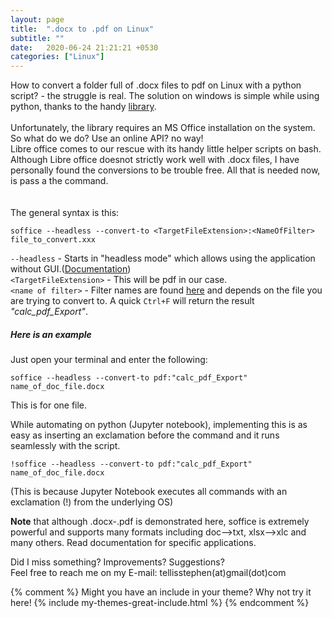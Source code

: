 ```yaml
---
layout: page
title:  ".docx to .pdf on Linux"
subtitle: ""
date:   2020-06-24 21:21:21 +0530
categories: ["Linux"]
---
```

How to convert a folder full of  .docx files to pdf on Linux with a python script? - the struggle is real.
The solution on windows is simple while using python, thanks to the handy [library](https://pypi.org/project/docx2pdf/ "Go to site").  
<br>
Unfortunately, the library requires an MS Office installation on the system. So what do we do? Use an online API? no way!   
Libre office comes to our rescue with its handy little helper scripts on bash.   
Although Libre office doesnot strictly work well with .docx files, I have personally found the conversions to be trouble free.
All that is needed now, is pass a the command.   
<br>
<br>
The general syntax is this:
```
soffice --headless --convert-to <TargetFileExtension>:<NameOfFilter> file_to_convert.xxx
```
`--headless` - Starts in "headless mode" which allows using the application without GUI.([Documentation](https://help.libreoffice.org/Common/Starting_the_Software_With_Parameters "Go to site"))   
`<TargetFileExtension>` - This will be pdf in our case.  
`<name of filter>`  - Filter names are found [here](https://cgit.freedesktop.org/libreoffice/core/tree/filter/source/config/fragments/filters "Go to site") and depends on the file you are trying to convert to. A quick `Ctrl+F` will return the result *"calc_pdf_Export"*.   

##### Here is an example  

Just open your terminal and enter the following:
```
soffice --headless --convert-to pdf:"calc_pdf_Export" name_of_doc_file.docx
```
This is for one file.   

While automating on python (Jupyter notebook), implementing this is as easy as inserting an exclamation before the command and it runs seamlessly with the script.      
```
!soffice --headless --convert-to pdf:"calc_pdf_Export" name_of_doc_file.docx
```
(This is because Jupyter Notebook executes all commands with an exclamation (!) from the underlying OS)


**Note** that although .docx-.pdf is demonstrated here, soffice is extremely powerful and supports many formats including doc-->txt, xlsx-->xlc and many others. 
Read documentation for specific applications.

Did I miss something? Improvements? Suggestions?  
Feel free to reach me on my E-mail: tellisstephen(at)gmail(dot)com

{% comment %}
Might you have an include in your theme? Why not try it here!
{% include my-themes-great-include.html %}
{% endcomment %}


